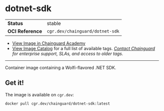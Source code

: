 <!--monopod:start-->
# dotnet-sdk
| | |
| - | - |
| **Status** | stable |
| **OCI Reference** | `cgr.dev/chainguard/dotnet-sdk` |


* [View Image in Chainguard Academy](https://edu.chainguard.dev/chainguard/chainguard-images/reference/dotnet-sdk/overview/)
* [View Image Catalog](https://console.enforce.dev/images/catalog) for a full list of available tags.
*[Contact Chainguard](https://www.chainguard.dev/chainguard-images) for enterprise support, SLAs, and access to older tags.*

---
<!--monopod:end-->

Container image containing a Wolfi-flavored .NET SDK.

## Get it!

The image is available on `cgr.dev`:

    docker pull cgr.dev/chainguard/dotnet-sdk:latest
